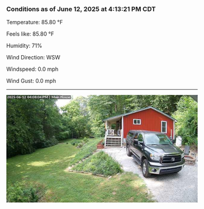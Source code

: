 ### Conditions as of June 12, 2025 at 4:13:21 PM CDT 

Temperature: 85.80 &deg;F

Feels like: 85.80 &deg;F

Humidity: 71%

Wind Direction: WSW

Windspeed: 0.0 mph

Wind Gust: 0.0 mph

---

<img src="./images/latest.jpeg"/>

